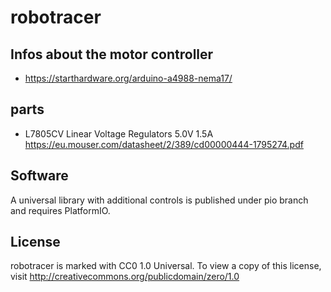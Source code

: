 # robotracer

## Infos about the motor controller
- https://starthardware.org/arduino-a4988-nema17/

## parts
- L7805CV Linear Voltage Regulators 5.0V 1.5A
  https://eu.mouser.com/datasheet/2/389/cd00000444-1795274.pdf
  
## Software
A universal library with additional controls is published under pio branch and requires PlatformIO.

## License
robotracer is marked with CC0 1.0 Universal. To view a copy of this license, visit http://creativecommons.org/publicdomain/zero/1.0
